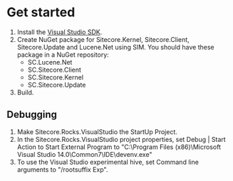 # Get started

1. Install the [Visual Studio SDK](https://msdn.microsoft.com/en-us/library/bb166441.aspx?f=255&MSPPError=-2147217396).
2. Create NuGet package for Sitecore.Kernel, Sitecore.Client, Sitecore.Update and Lucene.Net using SIM.
   You should have these package in a NuGet repository:
   * SC.Lucene.Net
   * SC.Sitecore.Client
   * SC.Sitecore.Kernel
   * SC.Sitecore.Update
3. Build.

## Debugging
1. Make Sitecore.Rocks.VisualStudio the StartUp Project.
2. In the Sitecore.Rocks.VisualStudio project properties, set Debug | Start Action to Start External Program to "C:\Program Files (x86)\Microsoft Visual Studio 14.0\Common7\IDE\devenv.exe"
3. To use the Visual Studio experimental hive, set Command line arguments to "/rootsuffix Exp".
